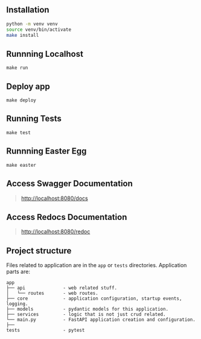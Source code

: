 ## Installation

```sh
python -m venv venv
source venv/bin/activate
make install
```

## Runnning Localhost

`make run`

## Deploy app

`make deploy`

## Running Tests

`make test`

## Runnning Easter Egg

`make easter`

## Access Swagger Documentation

> <http://localhost:8080/docs>

## Access Redocs Documentation

> <http://localhost:8080/redoc>

## Project structure

Files related to application are in the `app` or `tests` directories.
Application parts are:

    app
    ├── api              - web related stuff.
    │   └── routes       - web routes.
    ├── core             - application configuration, startup events, logging.
    ├── models           - pydantic models for this application.
    ├── services         - logic that is not just crud related.
    └── main.py          - FastAPI application creation and configuration.
    ├──
    tests                - pytest
